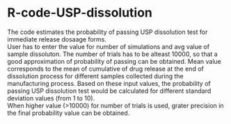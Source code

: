 # R-code-USP-dissolution
The code estimates the probability of passing USP dissolution test for immediate release dosaage forms.  
User has to enter the value for number of simulations and avg value of sample dissoluton. The number of trials has to be alteast 10000, so that a good approximation of probability of passing can be obtained. Mean value corresponds to the mean of cumulative of drug release at the end of dissolution process for different samples collected during the manufacturing process. Based on these input values, the probability of passing USP dissolution test would be calculated for different standard deviation values (from 1 to 10).  
When higher value (>10000) for number of trials is used, grater precision in the final probability value can be obtained.

